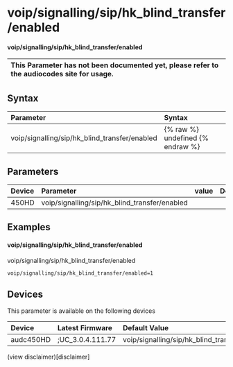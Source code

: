 ﻿---
description: voip/signalling/sip/hk_blind_transfer/enabled
search: false
---

# voip/signalling/sip/hk_blind_transfer/enabled

#### voip/signalling/sip/hk_blind_transfer/enabled


| This Parameter has not been documented yet, please refer to the audiocodes site for usage.  |
| :--- |

## Syntax
| Parameter | Syntax |
| :--- | :--- |
|voip/signalling/sip/hk_blind_transfer/enabled | {% raw %} undefined {% endraw %} |

## Parameters
|Device|Parameter|value|Description|
|:---|:---|:---|:---|
| 450HD | voip/signalling/sip/hk_blind_transfer/enabled |  |  |

## Examples
#### voip/signalling/sip/hk_blind_transfer/enabled

voip/signalling/sip/hk_blind_transfer/enabled

```
voip/signalling/sip/hk_blind_transfer/enabled=1
```

## Devices
This parameter is available on the following devices

| Device | Latest Firmware | Default Value |
|:---|:---|:---|
| audc450HD | ;UC_3.0.4.111.77 | voip/signalling/sip/hk_blind_transfer/enabled=1 

(view disclaimer)[disclaimer]
